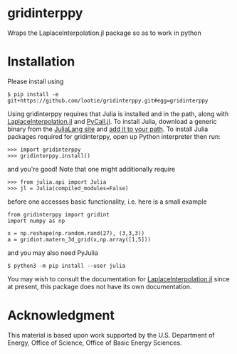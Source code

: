 # gridinterppy
Wraps the LaplaceInterpolation.jl package so as to work in python

# Installation

Please install using 
```
$ pip install -e git+https://github.com/lootie/gridinterppy.git#egg=gridinterppy
```
Using gridinterppy requires that Julia is installed and in the path, along with
[LaplaceInterpolation.jl](https://github.com/vishwas1984/LaplaceInterpolation.jl) and
[PyCall.jl](https://github.com/JuliaPy/PyCall.jl). To install Julia, download a
generic binary from the [JuliaLang site](https://julialang.org/) and 
[add it to your path](https://julialang.org/downloads/platform/). To install Julia
packages required for gridinterppy, open up Python interpreter then run:

```
>>> import gridinterppy
>>> gridinterppy.install()
```

and you're good! Note that one might additionally require

```
>>> from julia.api import Julia
>>> jl = Julia(compiled_modules=False)
```

before one accesses basic functionality, i.e. here is a small example

```
from gridinterppy import gridint
import numpy as np

x = np.reshape(np.random.rand(27), (3,3,3))
a = gridint.matern_3d_grid(x,np.array([1,5]))
```

and you may also need PyJulia

```
$ python3 -m pip install --user julia
```

You may wish to consult the documentation for
[LaplaceInterpolation.jl](https://vishwas1984.github.io/LaplaceInterpolation.jl/dev)
since at present, this package does not have its own documentation.

# Acknowledgment

This material is based upon work supported by the U.S. Department of Energy, Office
of Science, Office of Basic Energy Sciences.
